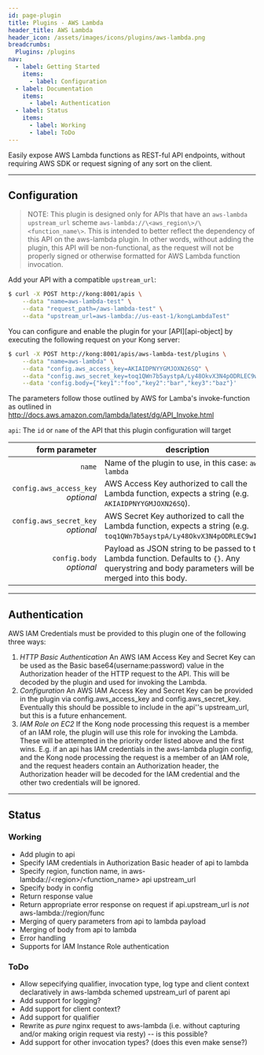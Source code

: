 ```yaml
---
id: page-plugin
title: Plugins - AWS Lambda
header_title: AWS Lambda
header_icon: /assets/images/icons/plugins/aws-lambda.png
breadcrumbs:
  Plugins: /plugins
nav:
  - label: Getting Started
    items:
      - label: Configuration
  - label: Documentation
    items:
      - label: Authentication
  - label: Status
    items:
      - label: Working
      - label: ToDo
---
```


Easily expose AWS Lambda functions as REST-ful API endpoints, without requiring AWS SDK or request signing of any sort on the client.

----

## Configuration
> NOTE: This plugin is designed only for APIs that have an `aws-lambda` `upstream_url` scheme `aws-lambda://\<aws_region\>/\<function_name\>`. This is intended to better reflect the dependency of this API on the aws-lambda plugin. In other words, without adding the plugin, this API will be non-functional, as the request will not be properly signed or otherwise formatted for AWS Lambda function invocation.

Add your API with a compatible `upstream_url`:

```bash
$ curl -X POST http://kong:8001/apis \
    --data "name=aws-lambda-test" \
    --data "request_path=/aws-lambda-test" \
    --data "upstream_url=aws-lambda://us-east-1/kongLambdaTest"
```

You can configure and enable the plugin for your [API][api-object] by executing the following request on your Kong server:

```bash
$ curl -X POST http://kong:8001/apis/aws-lambda-test/plugins \
    --data "name=aws-lambda" \
    --data "config.aws_access_key=AKIAIDPNYYGMJOXN26SQ" \
    --data "config.aws_secret_key=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" \
    --data 'config.body={"key1":"foo","key2":"bar","key3":"baz"}'
```

The parameters follow those outlined by AWS for Lamba's invoke-function as outlined in http://docs.aws.amazon.com/lambda/latest/dg/API_Invoke.html

`api`: The `id` or `name` of the API that this plugin configuration will target

form parameter                        | description
---:                                  | ---
`name`                                | Name of the plugin to use, in this case: `aws-lambda`
`config.aws_access_key`<br>*optional* | AWS Access Key authorized to call the Lambda function, expects a string (e.g. `AKIAIDPNYYGMJOXN26SQ`).
`config.aws_secret_key`<br>*optional* | AWS Secret Key authorized to call the Lambda function, expects a string (e.g. `toq1QWn7b5aystpA/Ly48OkvX3N4pODRLEC9wINw`).
`config.body`<br>*optional*           | Payload as JSON string to be passed to the Lambda function. Defaults to `{}`. Any querystring and body parameters will be merged into this body.

----

## Authentication
AWS IAM Credentials must be provided to this plugin one of the following three ways:
1. *HTTP Basic Authentication* An AWS IAM Access Key and Secret Key can be used as the Basic base64(username:password) value in the Authorization header of the HTTP request to the API. This will be decoded by the plugin and used for invoking the Lambda.
1. *Configuration* An AWS IAM Access Key and Secret Key can be provided in the plugin via config.aws_access_key and config.aws_secret_key. Eventually this should be possible to include in the api''s upstream_url, but this is a future enhancement.
1. *IAM Role on EC2* If the Kong node processing this request is a member of an IAM role, the plugin will use this role for invoking the Lambda.
These will be attempted in the priority order listed above and the first wins. E.g. if an api has IAM credentials in the aws-lambda plugin config, and the Kong node processing the request is a member of an IAM role, and the request headers contain an Authorization header, the Authorization header will be decoded for the IAM credential and the other two credentials will be ignored.

----

## Status
### Working
- Add plugin to api
- Specify IAM credentials in Authorization Basic header of api to lambda
- Specify region, function name, in aws-lambda://\<region>/\<function_name> api upstream_url
- Specify body in config
- Return response value
- Return appropriate error response on request if api.upstream_url is *not* aws-lambda://region/func
- Merging of query parameters from api to lambda payload
- Merging of body from api to lambda
- Error handling
- Supports for IAM Instance Role authentication

### ToDo
- Allow sepecifying qualifier, invocation type, log type and client context declaratively in aws-lambda schemed upstream_url of parent api
- Add support for logging?
- Add support for client context?
- Add support for qualifier
- Rewrite as *pure* nginx request to aws-lambda (i.e. without capturing and/or making origin request via resty) -- is this possible?
- Add support for other invocation types? (does this even make sense?)
